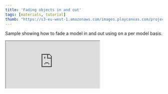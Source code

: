 ```yaml
---
title: 'Fading objects in and out'
tags: [materials, tutorial]
thumb: "https://s3-eu-west-1.amazonaws.com/images.playcanvas.com/projects/12/436566/440B17-image-75.jpg"
---
```


Sample showing how to fade a model in and out using on a per model basis.

<div className="iframe-container">
    <iframe src="https://playcanv.as/p/kvToWplO/" title="Fading objects in and out" allow="camera; microphone; xr-spatial-tracking; fullscreen" allowfullscreen></iframe>
</div>
